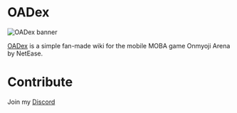 # OADex

![OADex banner](https://cdn.glitch.global/f981c4a6-af7f-4738-84e2-449c7068d6b3/oadex_banner.png?v=1687948362414)

[OADex](https://oadex.vercel.app/) is a simple fan-made wiki for the mobile MOBA game Onmyoji Arena by NetEase.

# Contribute

Join my [Discord](http://discord.gg/KGsaAet)
